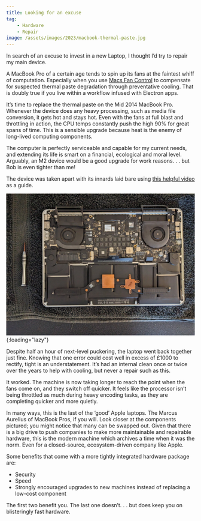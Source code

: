 ```yaml
---
title: Looking for an excuse
tag:
    - Hardware
    - Repair
image: /assets/images/2023/macbook-thermal-paste.jpg
---
```


In search of an excuse to invest in a new Laptop, I thought I’d try to repair my main device.

A MacBook Pro of a certain age tends to spin up its fans at the faintest whiff of computation. Especially when you use [Macs Fan Control](https://crystalidea.com/macs-fan-control) to compensate for suspected thermal paste degradation through preventative cooling. That is doubly true if you live within a workflow infused with Electron apps.

It’s time to replace the thermal paste on the Mid 2014 MacBook Pro. Whenever the device does any heavy processing, such as media file conversion, it gets hot and stays hot. Even with the fans at full blast and throttling in action, the CPU temps constantly push the high 90% for great spans of time. This is a sensible upgrade because heat is the enemy of long-lived computing components.

The computer is perfectly serviceable and capable for my current needs, and extending its life is smart on a financial, ecological and moral level. Arguably, an M2 device would be a good upgrade for work reasons. . . but Bob is even tighter than me!

The device was taken apart with its innards laid bare using [this helpful video](https://www.youtube.com/watch?v=UHcYxtCppng) as a guide.

![Inside a Mid 2014 Macbook Pro](/assets/images/2023/macbook-inside.jpg "Inside a macbook pro"){:loading="lazy"}

Despite half an hour of next-level puckering, the laptop went back together just fine. Knowing that one error could cost well in excess of £1000 to rectify, tight is an understatement. It’s had an internal clean once or twice over the years to help with cooling, but never a repair such as this.

It worked. The machine is now taking longer to reach the point when the fans come on, and they switch off quicker. It feels like the processor isn’t being throttled as much during heavy encoding tasks, as they are completing quicker and more quietly.

In many ways, this is the last of the ‘good’ Apple laptops. The Marcus Aurelius of MacBook Pros, if you will. Look closer at the components pictured; you might notice that many can be swapped out. Given that there is a big drive to push companies to make more maintainable and repairable hardware, this is the modern machine which archives a time when it was the norm. Even for a closed-source, ecosystem-driven company like Apple.

Some benefits that come with a more tightly integrated hardware package are:

- Security
- Speed
- Strongly encouraged upgrades to new machines instead of replacing a low-cost component

The first two benefit you. The last one doesn’t. . . but does keep you on blisteringly fast hardware.

